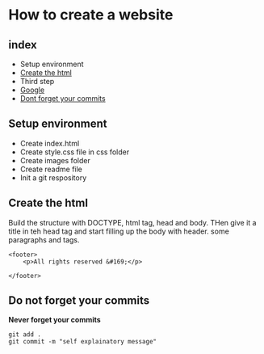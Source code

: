 # How to create a website

## index
- Setup environment
- [Create the html](#create-the-html)
- Third step
- [Google](https://www.google.com)
- [Dont forget your commits](#Do-not-forget-your-commits)

## Setup environment
- Create index.html
- Create style.css file in css folder
- Create images folder
- Create readme file
- Init a git respository

## Create the html
Build the structure with DOCTYPE, html tag, head and body. THen give it a title in teh head tag and start filling up the body with header. 
some paragraphs and tags.
```
<footer>
    <p>All rights reserved &#169;</p>
    
</footer>
```
## Do not forget your commits
**Never forget your commits**
```
git add .
git commit -m "self explainatory message"
```